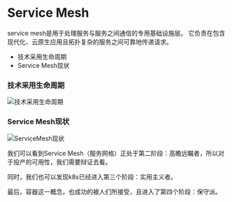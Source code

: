 # Service Mesh
service mesh是用于处理服务与服务之间通信的专用基础设施层。
它负责在包含现代化、云原生应用且拓扑复杂的服务之间可靠地传递请求。

- 技术采用生命周期
- Service Mesh现状

### 技术采用生命周期

![技术采用生命周期](https://github-aaron89.oss-cn-beijing.aliyuncs.com/istio/%E6%8A%80%E6%9C%AF%E9%87%87%E7%94%A8%E7%94%9F%E5%91%BD%E5%91%A8%E6%9C%9F.png)

### Service Mesh现状

![ServiceMesh现状](https://github-aaron89.oss-cn-beijing.aliyuncs.com/istio/infoQ.png)

我们可以看到Service Mesh（服务网格）正处于第二阶段：高瞻远瞩者，所以对于投产的可用性，我们需要辩证去看。

同时，我们也可以发现k8s已经进入第三个阶段：实用主义者。

最后，容器这一概念，也成功的被人们所接受，且进入了第四个阶段：保守派。